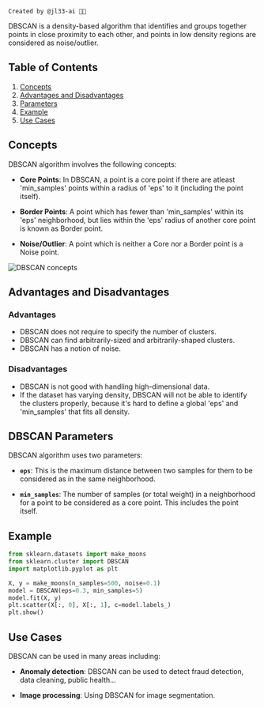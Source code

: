 
`Created by @jl33-ai 👦🏻`

DBSCAN is a density-based algorithm that identifies and groups together points in close proximity to each other, and points in low density regions are considered as noise/outlier. 

## Table of Contents
1. [Concepts](#concepts)
2. [Advantages and Disadvantages](#advantages-and-disadvantages)
3. [Parameters](#parameters)
4. [Example](#example)
5. [Use Cases](#use-cases)

## Concepts <a name="concepts"></a>

DBSCAN algorithm involves the following concepts:

- **Core Points**: In DBSCAN, a point is a core point if there are atleast 'min_samples' points within a radius of 'eps' to it (including the point itself).

- **Border Points**: A point which has fewer than 'min_samples' within its 'eps' neighborhood, but lies within the 'eps' radius of another core point is known as Border point.

- **Noise/Outlier**: A point which is neither a Core nor a Border point is a Noise point.

![DBSCAN concepts](https://miro.medium.com/max/875/0*FeIp1t4uEcWkLxlv.png)


## Advantages and Disadvantages <a name="advantages-and-disadvantages"></a>

### Advantages

- DBSCAN does not require to specify the number of clusters.
- DBSCAN can find arbitrarily-sized and arbitrarily-shaped clusters.
- DBSCAN has a notion of noise.

### Disadvantages

- DBSCAN is not good with handling high-dimensional data.
- If the dataset has varying density, DBSCAN will not be able to identify the clusters properly, because it's hard to define a global 'eps' and 'min_samples' that fits all density.

## DBSCAN Parameters <a name="parameters"></a>

DBSCAN algorithm uses two parameters:

- **`eps`**: This is the maximum distance between two samples for them to be considered as in the same neighborhood.

- **`min_samples`**: The number of samples (or total weight) in a neighborhood for a point to be considered as a core point. This includes the point itself.

## Example <a name="example"></a>

```python
from sklearn.datasets import make_moons
from sklearn.cluster import DBSCAN
import matplotlib.pyplot as plt

X, y = make_moons(n_samples=500, noise=0.1)
model = DBSCAN(eps=0.3, min_samples=5)
model.fit(X, y)
plt.scatter(X[:, 0], X[:, 1], c=model.labels_)
plt.show()
```

## Use Cases <a name="use-cases"></a>

DBSCAN can be used in many areas including:

- **Anomaly detection**: DBSCAN can be used to detect fraud detection, data cleaning, public health...

- **Image processing**: Using DBSCAN for image segmentation.

